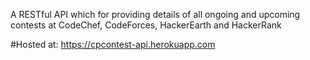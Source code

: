 A RESTful API which for providing details of all ongoing and upcoming contests at CodeChef, CodeForces, HackerEarth and HackerRank

#Hosted at: https://cpcontest-api.herokuapp.com
